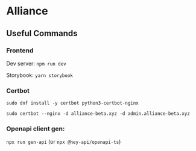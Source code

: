 # Alliance

## Useful Commands

### Frontend

Dev server: `npm run dev`

Storybook: `yarn storybook`

### Certbot

`sudo dnf install -y certbot python3-certbot-nginx`

`sudo certbot --nginx -d alliance-beta.xyz -d admin.alliance-beta.xyz`

### Openapi client gen:

`npx run gen-api` (or `npx @hey-api/openapi-ts`)
